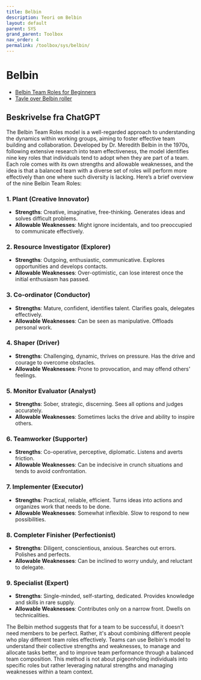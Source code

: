```yaml
---
title: Belbin
description: Teori om Belbin
layout: default
parent: SYS
grand_parent: Toolbox
nav_order: 4
permalink: /toolbox/sys/belbin/
---
```


# Belbin

* [Belbin Team Roles for Beginners](https://www.youtube.com/watch?t=1&v=oplI3Dg68es)
* [Tavle over Belbin roller](./docs/b-roles.pdf)

## Beskrivelse fra ChatGPT

The Belbin Team Roles model is a well-regarded approach to understanding the dynamics within working groups, aiming to foster effective team building and collaboration. Developed by Dr. Meredith Belbin in the 1970s, following extensive research into team effectiveness, the model identifies nine key roles that individuals tend to adopt when they are part of a team. Each role comes with its own strengths and allowable weaknesses, and the idea is that a balanced team with a diverse set of roles will perform more effectively than one where such diversity is lacking. Here’s a brief overview of the nine Belbin Team Roles:

### 1. **Plant** (Creative Innovator)

* **Strengths**: Creative, imaginative, free-thinking. Generates ideas and solves difficult problems.
* **Allowable Weaknesses**: Might ignore incidentals, and too preoccupied to communicate effectively.

### 2. **Resource Investigator** (Explorer)

* **Strengths**: Outgoing, enthusiastic, communicative. Explores opportunities and develops contacts.
* **Allowable Weaknesses**: Over-optimistic, can lose interest once the initial enthusiasm has passed.

### 3. **Co-ordinator** (Conductor)

* **Strengths**: Mature, confident, identifies talent. Clarifies goals, delegates effectively.
* **Allowable Weaknesses**: Can be seen as manipulative. Offloads personal work.

### 4. **Shaper** (Driver)

* **Strengths**: Challenging, dynamic, thrives on pressure. Has the drive and courage to overcome obstacles.
* **Allowable Weaknesses**: Prone to provocation, and may offend others' feelings.

### 5. **Monitor Evaluator** (Analyst)

* **Strengths**: Sober, strategic, discerning. Sees all options and judges accurately.
* **Allowable Weaknesses**: Sometimes lacks the drive and ability to inspire others.

### 6. **Teamworker** (Supporter)

* **Strengths**: Co-operative, perceptive, diplomatic. Listens and averts friction.
* **Allowable Weaknesses**: Can be indecisive in crunch situations and tends to avoid confrontation.

### 7. **Implementer** (Executor)

* **Strengths**: Practical, reliable, efficient. Turns ideas into actions and organizes work that needs to be done.
* **Allowable Weaknesses**: Somewhat inflexible. Slow to respond to new possibilities.

### 8. **Completer Finisher** (Perfectionist)

* **Strengths**: Diligent, conscientious, anxious. Searches out errors. Polishes and perfects.
* **Allowable Weaknesses**: Can be inclined to worry unduly, and reluctant to delegate.

### 9. **Specialist** (Expert)

* **Strengths**: Single-minded, self-starting, dedicated. Provides knowledge and skills in rare supply.
* **Allowable Weaknesses**: Contributes only on a narrow front. Dwells on technicalities.

The Belbin method suggests that for a team to be successful, it doesn't need members to be perfect. Rather, it's about combining different people who play different team roles effectively. Teams can use Belbin's model to understand their collective strengths and weaknesses, to manage and allocate tasks better, and to improve team performance through a balanced team composition. This method is not about pigeonholing individuals into specific roles but rather leveraging natural strengths and managing weaknesses within a team context.
